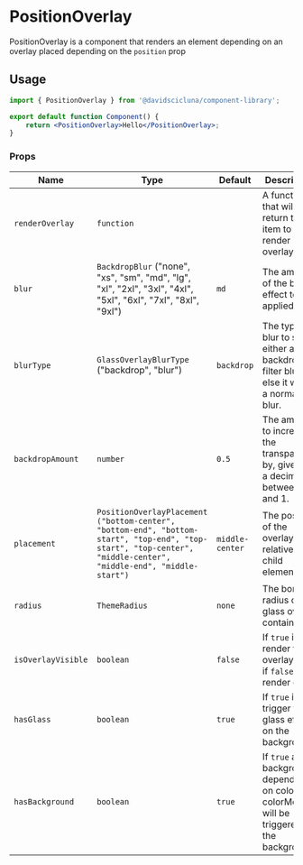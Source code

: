 # PositionOverlay

PositionOverlay is a component that renders an element depending on an overlay placed depending on the `position` prop

## Usage

```jsx
import { PositionOverlay } from '@davidscicluna/component-library';

export default function Component() {
	return <PositionOverlay>Hello</PositionOverlay>;
}
```

### Props

| Name               | Type                                                                                                                                                            | Default         | Description                                                                                |
| ------------------ | --------------------------------------------------------------------------------------------------------------------------------------------------------------- | --------------- | ------------------------------------------------------------------------------------------ |
| `renderOverlay`    | `function`                                                                                                                                                      |                 | A function that will return the item to render in the overlay.                             |
| `blur`             | `BackdropBlur` ("none", "xs", "sm", "md", "lg", "xl", "2xl", "3xl", "4xl", "5xl", "6xl", "7xl", "8xl", "9xl")                                                   | `md`            | The amount of the blur effect to be applied.                                               |
| `blurType`         | `GlassOverlayBlurType` ("backdrop", "blur")                                                                                                                     | `backdrop`      | The type of blur to show either a backdrop filter blur or else it will be a normal blur.   |
| `backdropAmount`   | `number`                                                                                                                                                        | `0.5`           | The amount to increase the transparency by, given as a decimal between 0 and 1.            |
| `placement`        | `PositionOverlayPlacement ("bottom-center", "bottom-end", "bottom-start", "top-end", "top-start", "top-center", "middle-center", "middle-end", "middle-start")` | `middle-center` | The position of the overlay item relative to child element.                                |
| `radius`           | `ThemeRadius`                                                                                                                                                   | `none`          | The border radius of the glass overlay container.                                          |
| `isOverlayVisible` | `boolean`                                                                                                                                                       | `false`         | If `true` it will render the overlay, else if `false` it will render out.                  |
| `hasGlass`         | `boolean`                                                                                                                                                       | `true`          | If `true` it will trigger the glass effect on the background.                              |
| `hasBackground`    | `boolean`                                                                                                                                                       | `true`          | If `true` a background depending on color & colorMode will be triggered on the background. |
